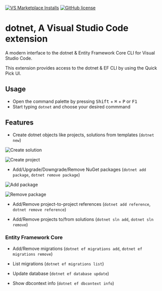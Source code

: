 [![VS Marketplace Installs](https://vsmarketplacebadge.apphb.com/installs/leo-labs.dotnet.svg)](https://marketplace.visualstudio.com/items?itemName=leo-labs.dotnet)
[![GitHub license](https://img.shields.io/github/license/leo-labs/vscode-dotnet.svg)](https://github.com/matijarmk/dotnet-core-commands/blob/master/LICENSE)

# dotnet, A Visual Studio Code extension

A modern interface to the dotnet & Entity Framework Core CLI for Visual Studio Code.

This extension provides access to the dotnet & EF CLI by using the Quick Pick UI. 

## Usage

* Open the command palette by pressing <kbd>Shift</kbd> + <kbd>&#8984;</kbd> + <kbd>P</kbd> or <kbd>F1</kbd>
* Start typing `dotnet` and choose your desired commmand

## Features

* Create dotnet objects like projects, solutions from templates (`dotnet new`)

![Create solution](images/demo/demo_new_solution.gif)

![Create project](images/demo/demo_new_project.gif)

* Add/Upgrade/Downgrade/Remove NuGet packages (`dotnet add package`, `dotnet remove package`)

![Add package](images/demo/demo_add_package.gif)

![Remove package](images/demo/demo_remove_package.gif)

* Add/Remove project-to-project references (`dotnet add reference`, `dotnet remove reference`)

* Add/Remove projects to/from solutions (`dotnet sln add`, `dotnet sln remove`) 

### Entity Framework Core

* Add/Remove migrations (`dotnet ef migrations add`, `dotnet ef migrations remove`) 

* List migrations (`dotnet ef migrations list`) 
 
* Update database (`dotnet ef database update`) 
  
* Show dbcontext info (`dotnet ef dbcontext info`) 